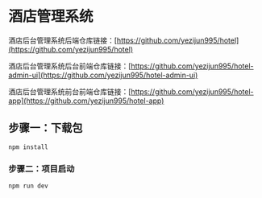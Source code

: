 # 酒店管理系统

酒店后台管理系统后端仓库链接：[https://github.com/yezijun995/hotel](https://github.com/yezijun995/hotel)

酒店后台管理系统后台前端仓库链接：[https://github.com/yezijun995/hotel-admin-ui](https://github.com/yezijun995/hotel-admin-ui)

酒店后台管理系统前台前端仓库链接：[https://github.com/yezijun995/hotel-app](https://github.com/yezijun995/hotel-app)



## 步骤一：下载包

```
npm install
```

### 步骤二：项目启动

```
npm run dev
```



